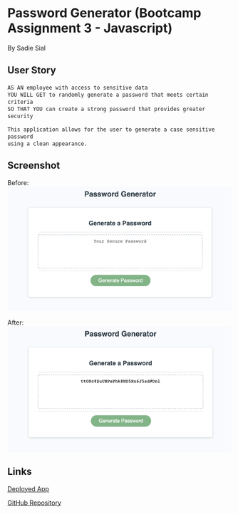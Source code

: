 # Password Generator (Bootcamp Assignment 3 - Javascript)

By Sadie Sial

## User Story

```
AS AN employee with access to sensitive data
YOU WILL GET to randomly generate a password that meets certain criteria
SO THAT YOU can create a strong password that provides greater security
```

```
This application allows for the user to generate a case sensitive password
using a clean appearance.
```

## Screenshot

Before:
![Screenshot](assets/images/screenshot.png)

After:
![Screenshot](assets/images/screenshot2.png)


## Links

[Deployed App](githubpages)

[GitHub Repository](https://github.com/sadielinks/password-generator)